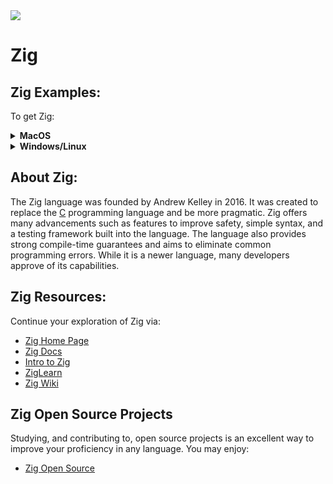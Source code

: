 <img src="https://raw.githubusercontent.com/rtoal/ple/main/docs/resources/zig-logo-64.png">

# Zig

## Zig Examples:

To get Zig:
<details><summary><b>MacOS</b></summary>
  
<br />In your terminal (Mac Terminal): <br />

After installing homebrew:

  ```sh
    $ brew install zig
  ```  
 </details>
<details><summary><b>Windows/Linux</b></summary>
  
Download zig from the website:
- [Zig Download](https://ziglang.org/download/)

</details>

## About Zig:

The Zig language was founded by Andrew Kelley in 2016. It was created to replace the <a href="https://github.com/rtoal/ple/tree/main/c">C</a> programming language and be more pragmatic. Zig offers many advancements such as features to improve safety, simple syntax, and a testing framework built into the language. The language also provides strong compile-time guarantees and aims to eliminate common programming errors. While it is a newer language, many developers approve of its capabilities. 

## Zig Resources:

Continue your exploration of Zig via:

- [Zig Home Page](https://ziglang.org)
- [Zig Docs](https://ziglang.org/documentation/0.10.1/)
- [Intro to Zig](https://www.youtube.com/watch?v=YXrb-DqsBNU)
- [ZigLearn](https://ziglearn.org/chapter-1/)
- [Zig Wiki](https://en.wikipedia.org/wiki/Zig_(programming_language))

## Zig Open Source Projects

Studying, and contributing to, open source projects is an excellent way to improve your proficiency in any language. You may enjoy:

- [Zig Open Source](https://github.com/kennethreitz/requests)